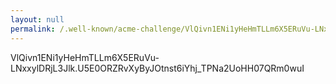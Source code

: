 ```yaml
---
layout: null
permalink: /.well-known/acme-challenge/VlQivn1ENi1yHeHmTLLm6X5ERuVu-LNxxylDRjL3Jlk.html
---
```


VlQivn1ENi1yHeHmTLLm6X5ERuVu-LNxxylDRjL3Jlk.U5E0ORZRvXyByJOtnst6iYhj_TPNa2UoHH07QRm0wuI
